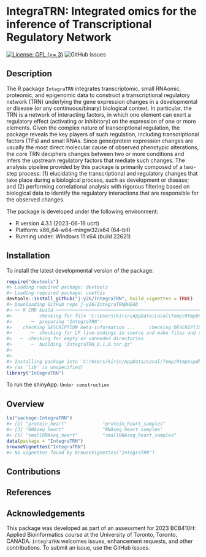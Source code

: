 
<!-- README.md is generated from README.Rmd. Please edit that file -->

# IntegraTRN: Integrated omics for the inference of Transcriptional Regulatory Network

<!-- badges: start -->

[![License: GPL (\>=
3)](https://img.shields.io/badge/License-GPL%20%28%3E%3D%203%29-blue.svg)](https://choosealicense.com/licenses/gpl-3.0/)
![GitHub issues](https://img.shields.io/github/issues/j-y26/IntegraTRN)
<!-- badges: end -->

## Description

The R package `IntegraTRN` integrates transcriptomic, small RNAomic,
proteomic, and epigenomic data to construct a transcriptional regulatory
network (TRN) underlying the gene expression changes in a developmental
or disease (or any continuous/binary) biological context. In particular,
the TRN is a network of interacting factors, in which one element can
exert a regulatory effect (activating or inhibitory) on the expression
of one or more elements. Given the complex nature of transcriptional
regulation, the package reveals the key players of such regulation,
including transcriptional factors (TFs) and small RNAs. Since
gene/protein expression changes are usually the most direct molecular
cause of observed phenotypic alterations, the core TRN deciphers changes
between two or more conditions and infers the upstream regulatory
factors that mediate such changes. The analysis pipeline provided by
this package is primarily composed of a two-step process: (1)
elucidating the transcriptional and regulatory changes that take place
during a biological process, such as development or disease; and (2)
performing correlational analysis with rigorous filtering based on
biological data to identify the regulatory interactions that are
responsible for the observed changes.

The package is developed under the following environment:

- R version 4.3.1 (2023-06-16 ucrt)
- Platform: x86_64-w64-mingw32/x64 (64-bit)
- Running under: Windows 11 x64 (build 22621)

## Installation

To install the latest developmental version of the package:

``` r
require("devtools")
#> Loading required package: devtools
#> Loading required package: usethis
devtools::install_github("j-y26/IntegraTRN", build_vignettes = TRUE)
#> Downloading GitHub repo j-y26/IntegraTRN@HEAD
#> ── R CMD build ─────────────────────────────────────────────────────────────────
#>          checking for file 'C:\Users\kirin\AppData\Local\Temp\Rtmp8Ctz4z\remotes6c686932563d\j-y26-IntegraTRN-e2ad6f2/DESCRIPTION' ...     checking for file 'C:\Users\kirin\AppData\Local\Temp\Rtmp8Ctz4z\remotes6c686932563d\j-y26-IntegraTRN-e2ad6f2/DESCRIPTION' ...   ✔  checking for file 'C:\Users\kirin\AppData\Local\Temp\Rtmp8Ctz4z\remotes6c686932563d\j-y26-IntegraTRN-e2ad6f2/DESCRIPTION' (567ms)
#>       ─  preparing 'IntegraTRN':
#>    checking DESCRIPTION meta-information ...     checking DESCRIPTION meta-information ...   ✔  checking DESCRIPTION meta-information
#>       ─  checking for LF line-endings in source and make files and shell scripts
#>   ─  checking for empty or unneeded directories
#>       ─  building 'IntegraTRN_0.1.0.tar.gz'
#>      
#> 
#> Installing package into 'C:/Users/kirin/AppData/Local/Temp/RtmpGspdhQ/temp_libpath57106e6b626b'
#> (as 'lib' is unspecified)
library("IntegraTRN")
```

To run the shinyApp: `Under construction`

## Overview

``` r
ls("package:IntegraTRN")
#> [1] "protein_heart"             "protein_heart_samples"    
#> [3] "RNAseq_heart"              "RNAseq_heart_samples"     
#> [5] "smallRNAseq_heart"         "smallRNAseq_heart_samples"
data(package = "IntegraTRN")
browseVignettes("IntegraTRN")
#> No vignettes found by browseVignettes("IntegraTRN")
```

## Contributions

## References

## Acknowledgements

This package was developed as part of an assessment for 2023 BCB410H:
Applied Bioinformatics course at the University of Toronto, Toronto,
CANADA. `IntegraTRN` welcomes issues, enhancement requests, and other
contributions. To submit an issue, use the GitHub issues.
